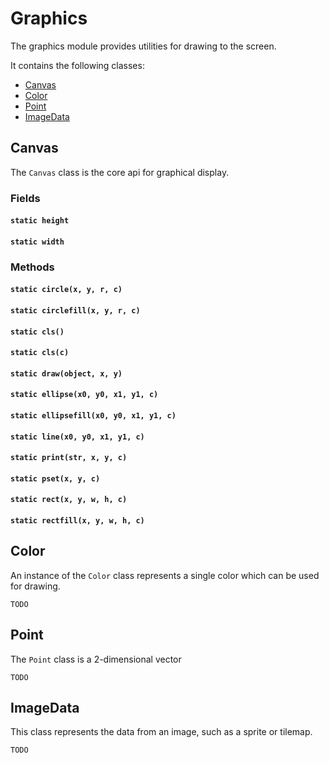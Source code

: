 Graphics
=============

The graphics module provides utilities for drawing to the screen.

It contains the following classes:

* [Canvas](#canvas)
* [Color](#color)
* [Point](#point)
* [ImageData](#imagedata)

## Canvas

The `Canvas` class is the core api for graphical display.

### Fields
#### `static height` 
#### `static width`

### Methods
#### `static circle(x, y, r, c) `
#### `static circlefill(x, y, r, c) `
#### `static cls() `
#### `static cls(c) `
#### `static draw(object, x, y) `
#### `static ellipse(x0, y0, x1, y1, c) `
#### `static ellipsefill(x0, y0, x1, y1, c) `
#### `static line(x0, y0, x1, y1, c) `
#### `static print(str, x, y, c) `
#### `static pset(x, y, c) `
#### `static rect(x, y, w, h, c) `
#### `static rectfill(x, y, w, h, c) `

## Color

An instance of the `Color` class represents a single color which can be used for drawing.

`TODO`

## Point

The `Point` class is a 2-dimensional vector

`TODO`

## ImageData

This class represents the data from an image, such as a sprite or tilemap.

`TODO`

